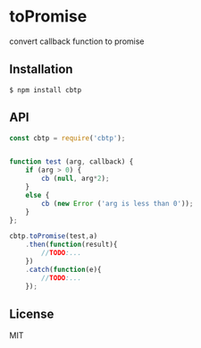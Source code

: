 # toPromise
convert callback function to promise



## Installation

    $ npm install cbtp


## API

```javascript
const cbtp = require('cbtp');


function test (arg, callback) {
    if (arg > 0) {
        cb (null, arg*2);
    }
    else {
        cb (new Error ('arg is less than 0'));
    }
};

cbtp.toPromise(test,a)
    .then(function(result){
        //TODO:...
    })
    .catch(function(e){
        //TODO:...
    });

```

## License

  MIT
